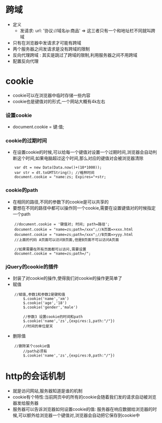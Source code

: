 # 跨域
-   定义
    -   发请求: url: '协议://域名ip:商品' => 这三者只有一个和地址栏不同就叫跨域
-   只有在浏览器中发请求才可能有跨域
-   两个服务器之间发请求是没有跨域的限制
-   反向代理跨域 : 其实是跳过了跨域的限制,利用服务器之间不用跨域
-   配置反向代理

# cookie
-   cookie可以在浏览器中临时存储一些内容
-   cookie也是键值对的形式,一个网站大概有4k左右

### 设置cookie
-   document.cookie = 键:值;

### cookie的过期时间
-   在设置cookie的时候,可以给每一个键值对设置一个过期时间,浏览器会自动判断这个时间,如果电脑超过这个时间,那么对应的键值对会被浏览器清除

```代码
    var dt = new Data(Data.now()+(10*1000));
    var str = dt.toGMTString(); //格林时间
    document.cookie = "name:zs; Expires="+str;
```
### cookie的path
-   在相同的路径,不同的参数下的cookie是可以共享的
-   要想在不同的路径中都可以操作同一个cookie,需要在设置键值对的时候指定一个path
```
    //document.cookie = '键值对; 时间; path=路径';
    document.cookie = "name=zs;path=/xxx";//A页面=>xxx.html
    document.cookie = "name=zs;path=/xxx";//B页面=>yyy.html
    //上面的代码 A页面可以访问B页面,但是B页面不可以访问A页面
    
    //如果需要在所有页面都可以访问,需要设置
    document.cookie = "name=zs;path=/";
```

### jQuery的cookie的插件
-   封装了对cookie的操作,使得我们对cookie的操作更简单了
-   赋值
```
    //赋值,参数1和参数2是键和值
        $.cookie('name','xm')
        $.cookie('age','18')
        $.cookie('gender','male')

        //参数3 设置cookie的时间和path
        $.cookie('name','zs',{expires:1,path:"/"})
        //时间的单位是天
```
-   删除值
```
    //删除某个cookie值
        //path必须有
        $.cookie('name','zs',{expires:0,path:"/"})        
```

# http的会话机制
-   就是访问网站,服务器知道是谁的机制
-   cookie有个特性:当前网页中的所有的cookie会随着我们发的请求自动被浏览器发给服务器
-   服务器可以告诉浏览器如何设置cookie的值: 服务器在响应数据给浏览器的时候,可以额外给浏览器一个键值对,浏览器会自动把它保存到cookie中

